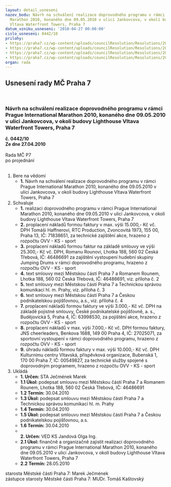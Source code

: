 ```yaml
---
layout: detail_usneseni
nazev_bodu: Návrh na schválení realizace doprovodného programu v rámci Prague International
  Marathon 2010, konaného dne 09.05.2010 v ulici Jankovcova, v okolí budovy Lighthouse
  Vltava Waterfront Towers, Praha 7
datum_vzniku_usneseni: '2010-04-27 00:00:00'
cislo_usneseni: 0442/10
prilohy:
- https://praha7.cz/wp-content/uploads/councilResolution/Resolutions/20470/20-10-z%c3%a1pis_z_3._jedn%c3%a1n%c3%ad_sk_03.03.2010.doc
- https://praha7.cz/wp-content/uploads/councilResolution/Resolutions/20470/20-10-jumping_drums_9_5_2010_praha_marat%c3%b3n_-_upraven%c3%a1_(3)__final.doc
- https://praha7.cz/wp-content/uploads/councilResolution/Resolutions/20470/20-10-vs_9103650031_-_tsk_-_marathon_2010.doc
- https://praha7.cz/wp-content/uploads/councilResolution/Resolutions/20470/20-10-m%c4%8d_-_pha7kv%c4%9bten_(2)_-_pojistn%c3%a1_smlouva_-_pim.doc
organ: rada
---
```

<div id="ucUsn_pList" class="usn">
	<span><h2>Usnesení rady MČ Praha 7 </h2>
<br></span><div class="standBody">
<span><h3>Návrh na schválení realizace doprovodného programu v rámci Prague International Marathon 2010, konaného dne 09.05.2010 v ulici Jankovcova, v okolí budovy Lighthouse Vltava Waterfront Towers, Praha 7</h3></span><div class="center">
		<strong>č. 0442/10</strong><br>
	</div>
<div class="center">
		<strong>Ze dne 27.04.2010</strong><br><br>
	</div>Rada MČ P7<br> po projednání<br><br><ol>
<li>Bere na vědomí<ul><li>
<strong>1.</strong> Návrh na schválení realizace doprovodného programu v rámci Prague International Marathon 2010, konaného dne 09.05.2010 v ulici Jankovcova, v okolí budovy Lighthouse Vltava Waterfront Towers, Praha 7</li></ul>
</li>
<li>Schvaluje<ul>
<li>
<strong>1.</strong> realizaci doprovodného programu v rámci Prague International Marathon 2010, konaného dne 09.05.2010 v ulici Jankovcova, v okolí budovy Lighthouse Vltava Waterfront Towers, Praha 7</li>
<li>
<strong>2.</strong> proplacení nákladů formou faktury v max. výši 15.000,- Kč vč. DPH Tomáši Haffnerovi, RTC Production, Zvoncovitá 1973, 155 00, Praha 13, IČ: 71838651, za technické zajištění akce, hrazeno z rozpočtu OVV - KS - sport</li>
<li>
<strong>3.</strong> proplacení nákladů formou faktur na základě smlouvy ve výši 25.300,- Kč vč. DPH, Romanu Rounovi,  Lhotka 188, 560 02 Česká Třebová, IČ: 46486691 za zajištění vystoupení hudební skupiny Jumping Drums v rámci doprovodného programu, hrazeno z rozpočtu OVV - KS - sport</li>
<li>
<strong>4.</strong> text smlouvy mezi Městskou částí Praha 7 a Romanem Rounem,  Lhotka 188, 560 02 Česká Třebová, IČ: 46486691, viz. příloha č. 2</li>
<li>
<strong>5.</strong> text smlouvy mezi Městskou částí Praha 7 a Technickou správou komunikací hl. m. Prahy, viz. příloha č. 3</li>
<li>
<strong>6.</strong> text smlouvy mezi Městskou částí Praha 7 a Českou podnikatelskou pojišťovnou, a.s., viz. příloha č. 4</li>
<li>
<strong>7.</strong> proplacení nákladů formou faktury ve výši 3.000,- Kč vč. DPH na základě pojistné smlouvy, České podnikatelské pojišťovně, a. s., Budějovická 5, Praha 4, IČ: 63998530, za pojištění akce, hrazeno z rozpočtu OVV - KS - sport</li>
<li>
<strong>8.</strong> proplacení nákladů v max. výši 7.000,- Kč vč. DPH formou faktury, JNS cheerleaders, Benkova 1688, 149 00 Praha 4, IČ: 27025071, za sportovní vystoupení v rámci doprovodného programu, hrazeno z rozpočtu OVV - KS - sport</li>
<li>
<strong>9.</strong> úhradu nákladů formou faktury v max. výši 10.000,- Kč vč. DPH Kulturnímu centru Vltavská, příspěvková organizace, Bubenská 1, 170 00 Praha 7, IČ: 00549827, za technické služby spojené s doprovodným programem, hrazeno z rozpočtu OVV - KS - sport</li>
</ul>
</li>
<li>Ukládá<ul>
<li>
<strong>1. Určen: </strong>STA Ječmének Marek</li>
<li>
<strong>1.1 Úkol: </strong>podepsat smlouvu mezi Městskou částí Praha 7 a Romanem Rounem,  Lhotka 188, 560 02 Česká Třebová, IČ: 46486691</li>
<li>
<strong>1.2 Termín: </strong>30.04.2010</li>
<li>
<strong>1.3 Úkol: </strong>podepsat smlouvu mezi Městskou částí Praha 7 a Technickou správou komunikací hl. m. Prahy</li>
<li>
<strong>1.4 Termín: </strong>30.04.2010</li>
<li>
<strong>1.5 Úkol: </strong>podepsat smlouvu mezi Městskou částí Praha 7 a Českou podnikatelskou pojišťovnou, a.s.</li>
<li>
<strong>1.6 Termín: </strong>30.04.2010</li>
<li>
<strong><br>2. Určen: </strong>VED KS Jandová Olga Ing.</li>
<li>
<strong>2.1 Úkol: </strong>finančně a organizačně zajistit realizaci doprovodného programu v rámci Prague International Marathon 2010, konaného dne 09.05.2010 v ulici Jankovcova, v okolí budovy Lighthouse Vltava Waterfront Towers, Praha 7</li>
<li>
<strong>2.2 Termín: </strong>28.05.2010</li>
</ul>
</li>
</ol>starosta Městské části Praha 7: Marek Ječmének<br>zástupce starosty Městské části Praha 7: MUDr. Tomáš Kaštovský 
</div>
</div>
